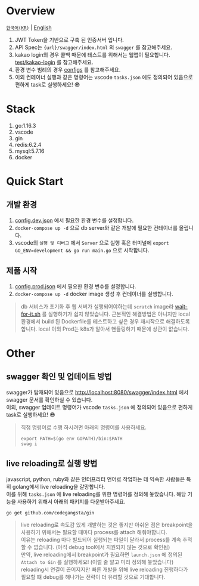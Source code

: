 # Overview

[`한국어(KR)`](./README.md) | [English](./README.en-US.md)

1. JWT Token을 기반으로 구축 된 인증서버 입니다.
1. API Spec는 `{url}/swagger/index.html` 의 `swagger` 를 참고해주세요.
1. kakao login의 경우 콜백 때문에 테스트를 위해서는 웹앱이 필요합니다. [test/kakao-login](./test/kakao-login) 를 참고해주세요.
1. 환경 변수 범례의 경우 [configs](./configs) 를 참고해주세요.
1. 이외 컨테이너 실행과 같은 명령어는 vscode `tasks.json` 에도 정의되어 있음으로 편하게 task로 실행하세요! 😎

# Stack

1. go:1.16.3
1. vscode
1. gin
1. redis:6.2.4
1. mysql:5.7.16
1. docker

# Quick Start

## 개발 환경

1. [config.dev.json](./configs/config.dev.json) 에서 필요한 환경 변수를 설정합니다.
1. `docker-compose up -d` 으로 db server와 같은 개발에 필요한 컨테이너를 올립니다.
1. vscode의 `실행 및 디버그` 에서 `Server` 으로 실행 혹은 터미널에 `export GO_ENV=development && go run main.go` 으로 시작합니다.

## 제품 시작

1. [config.prod.json](./configs/config.prod.json) 에서 필요한 환경 변수를 설정합니다.
1. `docker-compose up -d` docker image 생성 후 컨테이너를 실행합니다.

> db 서비스가 초기화 후 웹 서버가 실행되어야하는데 `scratch` image라 [wait-for-it.sh](https://github.com/vishnubob/wait-for-it/) 를 실행하기가 쉽지 않았습니다. 근본적인 해결방법은 아니지만 local 환경에서 build 된 Dockerfile를 테스트하고 싶은 경우 재시작으로 해결하도록 합니다. local 이외 Prod는 k8s가 알아서 핸들링하기 때문에 상관이 없습니다.

# Other

## swagger 확인 및 업데이트 방법

swagger가 탑재되어 있음으로 [http://localhost:8080/swagger/index.html](http://localhost:8080/swagger/index.html) 에서 swagger 문서를 확인하실 수 있습니다.  
이외, swagger 업데이트 명령어가 vscode `tasks.json` 에 정의되어 있음으로 편하게 task로 실행하세요! 😎

> 직접 명령어로 수행 하시려면 아래의 명령어를 사용하세요.
>
> ```shell
> export PATH=$(go env GOPATH)/bin:$PATH
> swag i
> ```

## live reloading로 실행 방법

javascript, python, ruby와 같은 인터프리터 언어로 작업하는 데 익숙한 사람들은 특히 golang에서 live reloading을 갈망합니다.  
이를 위해 `tasks.json` 에 live reloading를 위한 명령어를 정의해 놓았습니다. 해당 기능을 사용하기 위해서 아래의 패키지를 다운받아주세요.

```shell
go get github.com/codegangsta/gin
```

> live reloading로 속도감 있게 개발하는 것은 좋지만 아쉬운 점은 breakpoint을 사용하기 위해서는 필요할 때마다 process를 attach 해줘야합니다.  
> 이유는 reloading 마다 빌드되어 실행되는 파일이 달라서 process를 계속 추적할 수 없습니다. (아직 debug tool에서 지원되지 않는 것으로 확인됨)  
> 만약, live reloading에서 breakpoint가 필요하면 `launch.json` 에 정의된 `Attach to Gin` 를 실행하세요! (이럴 줄 알고 미리 정의해 놓았습니다)  
> reloading시 연결이 끈어지지만 빠른 개발을 위해 live reloading 진행하다가 필요할 떄 debug를 해나가는 전략이 더 유리할 것으로 기대합니다.
